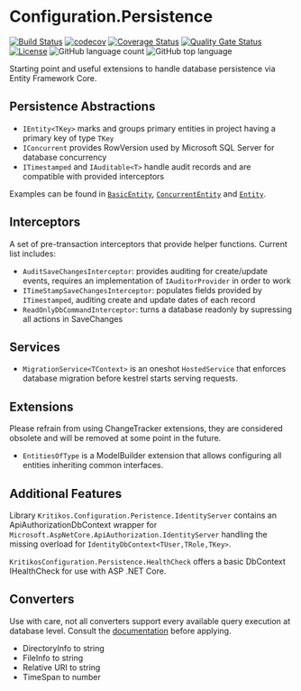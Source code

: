 # Configuration.Persistence

[![Build Status](https://dev.azure.com/kritikos/DotNet%20Libaries/_apis/build/status/Configuration.Persistence?repoName=kritikos-io%2FConfiguration.Persistence&branchName=refs%2Fpull%2F9%2Fmerge)](https://dev.azure.com/kritikos/DotNet%20Libaries/_build/latest?definitionId=14&repoName=kritikos-io%2FConfiguration.Persistence&branchName=refs%2Fpull%2F9%2Fmerge)
[![codecov](https://codecov.io/gh/kritikos-io/Configuration.Persistence/branch/master/graph/badge.svg?token=zUKGBEw0Hs)](https://codecov.io/gh/kritikos-io/Configuration.Persistence)
[![Coverage Status](https://coveralls.io/repos/github/kritikos-io/Configuration.Persistence/badge.svg?branch=master)](https://coveralls.io/github/kritikos-io/Configuration.Persistence?branch=master)
[![Quality Gate Status](https://sonarcloud.io/api/project_badges/measure?project=kritikos-io_Configuration.Persistence&metric=alert_status)](https://sonarcloud.io/dashboard?id=kritikos-io_Configuration.Persistence)
[![License](https://img.shields.io/badge/License-Apache%202.0-blue.svg)](https://opensource.org/licenses/Apache-2.0)
![GitHub language count](https://img.shields.io/github/languages/count/kritikos-io/Configuration.Persistence)
![GitHub top language](https://img.shields.io/github/languages/top/kritikos-io/Configuration.Persistence)

Starting point and useful extensions to handle database persistence via Entity Framework Core.

## Persistence Abstractions

* ```IEntity<TKey>``` marks and groups primary entities in project having a primary key of type ```TKey```
* ```IConcurrent``` provides RowVersion used by Microsoft SQL Server for database concurrency
* ```ITimestamped``` and ```IAuditable<T>``` handle audit records and are compatible with provided interceptors

Examples can be found in [```BasicEntity```][BasicEntity], [```ConcurrentEntity```][ConcurrentEntity] and [```Entity```][Entity].

## Interceptors

A set of pre-transaction interceptors that provide helper functions. Current list includes:

* ```AuditSaveChangesInterceptor```: provides auditing for create/update events, requires an implementation of ```IAuditorProvider``` in order to work
* ```ITimeStampSaveChangesInterceptor```: populates fields provided by ```ITimestamped```, auditing create and update dates of each record
* ```ReadOnlyDbCommandInterceptor```: turns a database readonly by supressing all actions in SaveChanges

## Services

* ```MigrationService<TContext>``` is an oneshot ```HostedService``` that enforces database migration before kestrel starts serving requests.

## Extensions

Please refrain from using ChangeTracker extensions, they are considered obsolete and will be removed at some point in the future.

* ```EntitiesOfType``` is a ModelBuilder extension that allows configuring all entities inheriting common interfaces.

## Additional Features

Library ```Kritikos.Configuration.Peristence.IdentityServer``` contains an ApiAuthorizationDbContext wrapper for ```Microsoft.AspNetCore.ApiAuthorization.IdentityServer``` handling the missing overload for ```IdentityDbContext<TUser,TRole,TKey>```.

```KritikosConfiguration.Persistence.HealthCheck``` offers a basic DbContext IHealthCheck for use with ASP .NET Core.

## Converters

Use with care, not all converters support every available query execution at database level. Consult the [documentation][ef-converters] before applying.

* DirectoryInfo to string
* FileInfo to string
* Relative URI to string
* TimeSpan to number

[BasicEntity]: src/Configuration.Persistence/Base/BasicEntity.cs
[ConcurrentEntity]: src/Configuration.Persistence/Base/ConcurrentEntity.cs
[Entity]: src/Configuration.Persistence/Base/Entity.cs
[ef-converters]: https://docs.microsoft.com/en-us/ef/core/modeling/value-conversions?tabs=data-annotations
